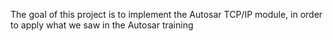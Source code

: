 The goal of this project is to implement the Autosar TCP/IP module, in order to apply what we saw in the Autosar training
